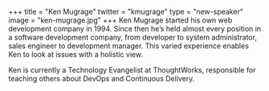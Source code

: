 +++
title = "Ken Mugrage"
twitter = "kmugrage"
type = "new-speaker"
image = "ken-mugrage.jpg"
+++
Ken Mugrage started his own web development company in 1994. Since then he’s held almost every position in a software development company, from developer to system administrator, sales engineer to development manager. This varied experience enables Ken to look at issues with a holistic view.

 Ken is currently a Technology Evangelist at ThoughtWorks, responsible for teaching others about DevOps and Continuous Delivery.